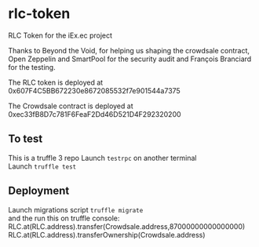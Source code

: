 # rlc-token
RLC Token for the iEx.ec project    

Thanks to Beyond the Void, for helping us shaping the crowdsale 
contract, Open Zeppelin and SmartPool for the security audit and
François Branciard for the testing.

The RLC token is deployed at 0x607F4C5BB672230e8672085532f7e901544a7375

The Crowdsale contract is deployed at 0xec33fB8D7c781F6FeaF2Dd46D521D4F292320200


## To test  
This is a truffle 3 repo
Launch `testrpc` on another terminal    
Launch `truffle test`


## Deployment    
Launch migrations script `truffle migrate`    
and the run this on truffle console:    
RLC.at(RLC.address).transfer(Crowdsale.address,87000000000000000)      
RLC.at(RLC.address).transferOwnership(Crowdsale.address)     

